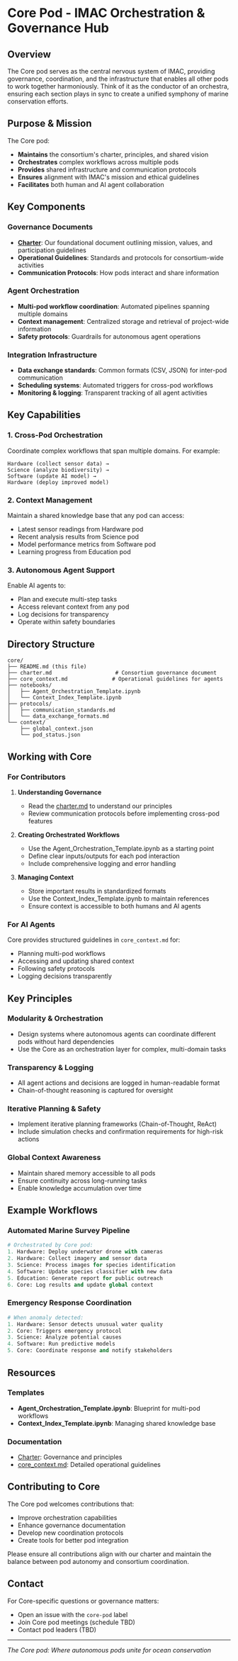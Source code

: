 # Core Pod - IMAC Orchestration & Governance Hub

## Overview

The Core pod serves as the central nervous system of IMAC, providing governance, coordination, and the infrastructure that enables all other pods to work together harmoniously. Think of it as the conductor of an orchestra, ensuring each section plays in sync to create a unified symphony of marine conservation efforts.

## Purpose & Mission

The Core pod:
- **Maintains** the consortium's charter, principles, and shared vision
- **Orchestrates** complex workflows across multiple pods
- **Provides** shared infrastructure and communication protocols
- **Ensures** alignment with IMAC's mission and ethical guidelines
- **Facilitates** both human and AI agent collaboration

## Key Components

### Governance Documents
- **[Charter](./charter.md)**: Our foundational document outlining mission, values, and participation guidelines
- **Operational Guidelines**: Standards and protocols for consortium-wide activities
- **Communication Protocols**: How pods interact and share information

### Agent Orchestration
- **Multi-pod workflow coordination**: Automated pipelines spanning multiple domains
- **Context management**: Centralized storage and retrieval of project-wide information
- **Safety protocols**: Guardrails for autonomous agent operations

### Integration Infrastructure
- **Data exchange standards**: Common formats (CSV, JSON) for inter-pod communication
- **Scheduling systems**: Automated triggers for cross-pod workflows
- **Monitoring & logging**: Transparent tracking of all agent activities

## Key Capabilities

### 1. **Cross-Pod Orchestration**
Coordinate complex workflows that span multiple domains. For example:
```
Hardware (collect sensor data) → 
Science (analyze biodiversity) → 
Software (update AI model) → 
Hardware (deploy improved model)
```

### 2. **Context Management**
Maintain a shared knowledge base that any pod can access:
- Latest sensor readings from Hardware pod
- Recent analysis results from Science pod
- Model performance metrics from Software pod
- Learning progress from Education pod

### 3. **Autonomous Agent Support**
Enable AI agents to:
- Plan and execute multi-step tasks
- Access relevant context from any pod
- Log decisions for transparency
- Operate within safety boundaries

## Directory Structure

```
core/
├── README.md (this file)
├── charter.md                    # Consortium governance document
├── core_context.md              # Operational guidelines for agents
├── notebooks/
│   ├── Agent_Orchestration_Template.ipynb
│   └── Context_Index_Template.ipynb
├── protocols/
│   ├── communication_standards.md
│   └── data_exchange_formats.md
└── context/
    ├── global_context.json
    └── pod_status.json
```

## Working with Core

### For Contributors

1. **Understanding Governance**
   - Read the [charter.md](./charter.md) to understand our principles
   - Review communication protocols before implementing cross-pod features
   
2. **Creating Orchestrated Workflows**
   - Use the Agent_Orchestration_Template.ipynb as a starting point
   - Define clear inputs/outputs for each pod interaction
   - Include comprehensive logging and error handling

3. **Managing Context**
   - Store important results in standardized formats
   - Use the Context_Index_Template.ipynb to maintain references
   - Ensure context is accessible to both humans and AI agents

### For AI Agents

Core provides structured guidelines in `core_context.md` for:
- Planning multi-pod workflows
- Accessing and updating shared context
- Following safety protocols
- Logging decisions transparently

## Key Principles

### Modularity & Orchestration
- Design systems where autonomous agents can coordinate different pods without hard dependencies
- Use the Core as an orchestration layer for complex, multi-domain tasks

### Transparency & Logging
- All agent actions and decisions are logged in human-readable format
- Chain-of-thought reasoning is captured for oversight

### Iterative Planning & Safety
- Implement iterative planning frameworks (Chain-of-Thought, ReAct)
- Include simulation checks and confirmation requirements for high-risk actions

### Global Context Awareness
- Maintain shared memory accessible to all pods
- Ensure continuity across long-running tasks
- Enable knowledge accumulation over time

## Example Workflows

### Automated Marine Survey Pipeline
```python
# Orchestrated by Core pod:
1. Hardware: Deploy underwater drone with cameras
2. Hardware: Collect imagery and sensor data
3. Science: Process images for species identification
4. Software: Update species classifier with new data
5. Education: Generate report for public outreach
6. Core: Log results and update global context
```

### Emergency Response Coordination
```python
# When anomaly detected:
1. Hardware: Sensor detects unusual water quality
2. Core: Triggers emergency protocol
3. Science: Analyze potential causes
4. Software: Run predictive models
5. Core: Coordinate response and notify stakeholders
```

## Resources

### Templates
- **Agent_Orchestration_Template.ipynb**: Blueprint for multi-pod workflows
- **Context_Index_Template.ipynb**: Managing shared knowledge base

### Documentation
- [Charter](./charter.md): Governance and principles
- [core_context.md](./core_context.md): Detailed operational guidelines

## Contributing to Core

The Core pod welcomes contributions that:
- Improve orchestration capabilities
- Enhance governance documentation
- Develop new coordination protocols
- Create tools for better pod integration

Please ensure all contributions align with our charter and maintain the balance between pod autonomy and consortium coordination.

## Contact

For Core-specific questions or governance matters:
- Open an issue with the `core-pod` label
- Join Core pod meetings (schedule TBD)
- Contact pod leaders (TBD)

---

*The Core pod: Where autonomous pods unite for ocean conservation*
